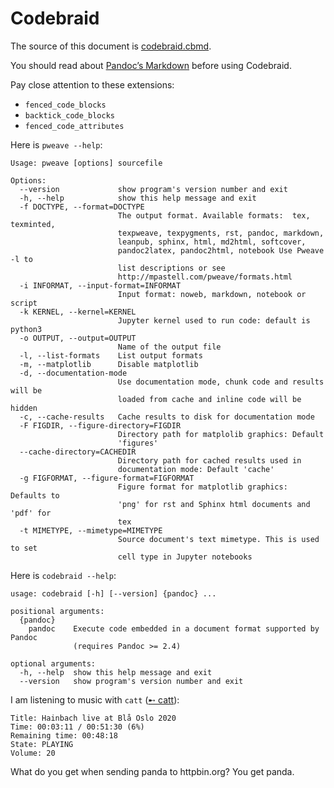 # Codebraid

The source of this document is [codebraid.cbmd](./codebraid.cbmd).

You should read about [Pandoc’s
Markdown](https://pandoc.org/MANUAL.html#pandocs-markdown) before using
Codebraid.

Pay close attention to these extensions:

  - `fenced_code_blocks`
  - `backtick_code_blocks`
  - `fenced_code_attributes`

Here is `pweave --help`:

``` stdout
Usage: pweave [options] sourcefile

Options:
  --version             show program's version number and exit
  -h, --help            show this help message and exit
  -f DOCTYPE, --format=DOCTYPE
                        The output format. Available formats:  tex, texminted,
                        texpweave, texpygments, rst, pandoc, markdown,
                        leanpub, sphinx, html, md2html, softcover,
                        pandoc2latex, pandoc2html, notebook Use Pweave -l to
                        list descriptions or see
                        http://mpastell.com/pweave/formats.html
  -i INFORMAT, --input-format=INFORMAT
                        Input format: noweb, markdown, notebook or script
  -k KERNEL, --kernel=KERNEL
                        Jupyter kernel used to run code: default is python3
  -o OUTPUT, --output=OUTPUT
                        Name of the output file
  -l, --list-formats    List output formats
  -m, --matplotlib      Disable matplotlib
  -d, --documentation-mode
                        Use documentation mode, chunk code and results will be
                        loaded from cache and inline code will be hidden
  -c, --cache-results   Cache results to disk for documentation mode
  -F FIGDIR, --figure-directory=FIGDIR
                        Directory path for matplolib graphics: Default
                        'figures'
  --cache-directory=CACHEDIR
                        Directory path for cached results used in
                        documentation mode: Default 'cache'
  -g FIGFORMAT, --figure-format=FIGFORMAT
                        Figure format for matplotlib graphics: Defaults to
                        'png' for rst and Sphinx html documents and 'pdf' for
                        tex
  -t MIMETYPE, --mimetype=MIMETYPE
                        Source document's text mimetype. This is used to set
                        cell type in Jupyter notebooks
```

Here is `codebraid --help`:

``` stdout
usage: codebraid [-h] [--version] {pandoc} ...

positional arguments:
  {pandoc}
    pandoc    Execute code embedded in a document format supported by Pandoc
              (requires Pandoc >= 2.4)

optional arguments:
  -h, --help  show this help message and exit
  --version   show program's version number and exit
```

I am listening to music with `catt` ([➸
catt](https://github.com/skorokithakis/catt)):

``` stdout
Title: Hainbach live at Blå Oslo 2020
Time: 00:03:11 / 00:51:30 (6%)
Remaining time: 00:48:18
State: PLAYING
Volume: 20
```

What do you get when sending panda to httpbin.org? You get panda.
